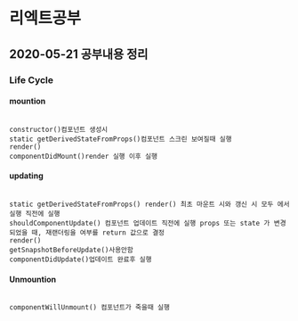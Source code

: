 <h1>리엑트공부</h1>

<h2>2020-05-21 공부내용 정리</h2>
<h3>Life Cycle</h3>

<h4>mountion</h4>
<pre><code>
constructor()컴포넌트 생성시
static getDerivedStateFromProps()컴포넌트 스크린 보여질때 실행
render()
componentDidMount()render 실행 이후 실행
</code></pre>


<h4>updating</h4>
<pre><code>
static getDerivedStateFromProps() render() 최초 마운트 시와 갱신 시 모두 에서 실행 직전에 실행
shouldComponentUpdate() 컴포넌트 업데이트 직전에 실행 props 또는 state 가 변경되었을 때, 재랜더링을 여부를 return 값으로 결정
render()
getSnapshotBeforeUpdate()사용안함
componentDidUpdate()업데이트 완료후 실행
</code></pre>



<h4>Unmountion</h4>
<pre><code>
componentWillUnmount() 컴포넌트가 죽을때 실행
</code></pre>
